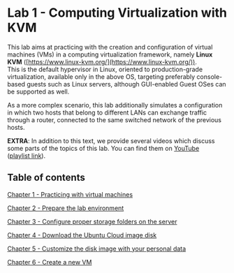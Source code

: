 # Lab 1 - Computing Virtualization with KVM

This lab aims at practicing with the creation and configuration of virtual machines (VMs) in a computing virtualization framework, namely **Linux KVM** ([https://www.linux-kvm.org/](https://www.linux-kvm.org/)).  
This is the default hypervisor in Linux, oriented to production-grade virtualization, available only in the above OS, targeting preferably console-based guests such as Linux servers, although GUI-enabled Guest OSes can be supported as well.

As a more complex scenario, this lab additionally simulates a configuration in which two hosts that belong to different LANs can exchange traffic through a router, connected to the same switched network of the previous hosts.

**EXTRA**: In addition to this text, we provide several videos which discuss some parts of the topics of this lab. You can find them on [YouTube](https://www.youtube.com/playlist?list=PLTAfidx4guQImT5beuAs4YAhIzuBBoEHk)  
([playlist link](https://www.youtube.com/playlist?list=PLTAfidx4guQImT5beuAs4YAhIzuBBoEHk)).

## Table of contents 

[Chapter 1 - Practicing with virtual machines](./1.1/README.md)

[Chapter 2 - Prepare the lab environment](1.2/README.md)

[Chapter 3 - Configure proper storage folders on the server](1.3/README.md)

[Chapter 4 - Download the Ubuntu Cloud image disk](1.4/README.md)

[Chapter 5 - Customize the disk image with your personal data](1.5/README.md)

[Chapter 6 - Create a new VM](1.6/README.md)